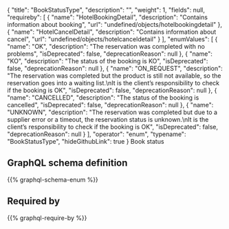 {
  "title": "BookStatusType",
  "description": "",
  "weight": 1,
  "fields": null,
  "requireby": [
    {
      "name": "HotelBookingDetail",
      "description": "Contains information about booking",
      "url": "undefined/objects/hotelbookingdetail"
    },
    {
      "name": "HotelCancelDetail",
      "description": "Contains information about cancel",
      "url": "undefined/objects/hotelcanceldetail"
    }
  ],
  "enumValues": [
    {
      "name": "OK",
      "description": "The reservation was completed with no problems",
      "isDeprecated": false,
      "deprecationReason": null
    },
    {
      "name": "KO",
      "description": "The status of the booking is KO",
      "isDeprecated": false,
      "deprecationReason": null
    },
    {
      "name": "ON_REQUEST",
      "description": "The reservation was completed but the product is still not available, so the reservation goes into a waiting list.\nIt is the client’s responsibility to check if the booking is OK",
      "isDeprecated": false,
      "deprecationReason": null
    },
    {
      "name": "CANCELLED",
      "description": "The status of the booking is cancelled",
      "isDeprecated": false,
      "deprecationReason": null
    },
    {
      "name": "UNKNOWN",
      "description": "The reservation was completed but due to a supplier error or a timeout, the reservation status is unknown.\nIt is the client’s responsibility to check if the booking is OK",
      "isDeprecated": false,
      "deprecationReason": null
    }
  ],
  "operator": "enum",
  "typename": "BookStatusType",
  "hideGithubLink": true
}
Book status
## GraphQL schema definition

{{% graphql-schema-enum %}}

## Required by

{{% graphql-require-by %}}
